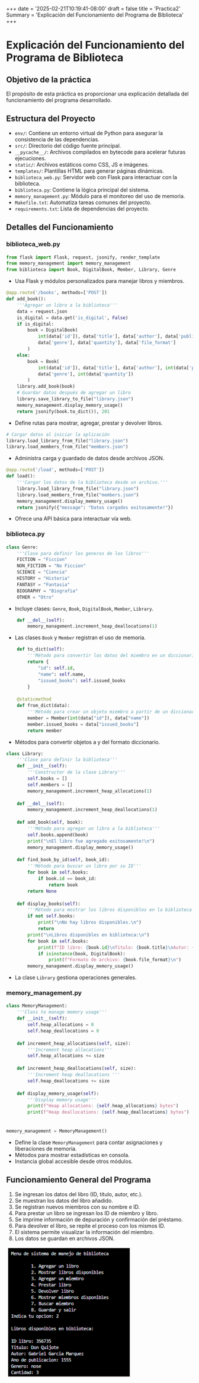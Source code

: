 +++
date = '2025-02-21T10:19:41-08:00'
draft = false
title = 'Practica2'
Summary = 'Explicación del Funcionamiento del Programa de Biblioteca'
+++


# Explicación del Funcionamiento del Programa de Biblioteca

## Objetivo de la práctica
El propósito de esta práctica es proporcionar una explicación detallada del funcionamiento del programa desarrollado.

## Estructura del Proyecto

- `env/`: Contiene un entorno virtual de Python para asegurar la consistencia de las dependencias.
- `src/`: Directorio del código fuente principal.
- `__pycache__/`: Archivos compilados en bytecode para acelerar futuras ejecuciones.
- `static/`: Archivos estáticos como CSS, JS e imágenes.
- `templates/`: Plantillas HTML para generar páginas dinámicas.
- `biblioteca_web.py`: Servidor web con Flask para interactuar con la biblioteca.
- `biblioteca.py`: Contiene la lógica principal del sistema.
- `memory_management.py`: Módulo para el monitoreo del uso de memoria.
- `Makefile.txt`: Automatiza tareas comunes del proyecto.
- `requirements.txt`: Lista de dependencias del proyecto.

## Detalles del Funcionamiento

### biblioteca_web.py
```python
from flask import Flask, request, jsonify, render_template
from memory_management import memory_management
from biblioteca import Book, DigitalBook, Member, Library, Genre
```
- Usa Flask y módulos personalizados para manejar libros y miembros.
```python
@app.route('/books', methods=['POST'])
def add_book():
    '''Agregar un libro a la biblioteca'''
    data = request.json
    is_digital = data.get('is_digital', False)
    if is_digital:
        book = DigitalBook(
            int(data['id']), data['title'], data['author'], data['publication_year'],
            data['genre'], data['quantity'], data['file_format']
        )
    else:
        book = Book(
            int(data['id']), data['title'], data['author'], int(data['publication_year']),
            data['genre'], int(data['quantity'])
        )
    library.add_book(book)
    # Guardar datos después de agregar un libro
    library.save_library_to_file("library.json")
    memory_management.display_memory_usage()
    return jsonify(book.to_dict()), 201
```
- Define rutas para mostrar, agregar, prestar y devolver libros.
```python
# Cargar datos al iniciar la aplicación
library.load_library_from_file("library.json")
library.load_members_from_file("members.json")
```
- Administra carga y guardado de datos desde archivos JSON.
```python
@app.route('/load', methods=['POST'])
def load():
    '''Cargar los datos de la biblioteca desde un archivo.'''
    library.load_library_from_file("library.json")
    library.load_members_from_file("members.json")
    memory_management.display_memory_usage()
    return jsonify({"message": "Datos cargados exitosamente!"})

```
- Ofrece una API básica para interactuar vía web.

### biblioteca.py
```python
class Genre:
    '''Clase para definir los generos de los libros'''
    FICTION = "Ficcion"
    NON_FICTION = "No Ficcion"
    SCIENCE = "Ciencia"
    HISTORY = "Historia"
    FANTASY = "Fantasia"
    BIOGRAPHY = "Biografia"
    OTHER = "Otro"
```
- Incluye clases: `Genre`, `Book`, `DigitalBook`, `Member`, `Library`.

```python
    def __del__(self):
        memory_management.increment_heap_deallocations(1)
```

- Las clases `Book` y `Member` registran el uso de memoria.
```python
    def to_dict(self):
        '''Método para convertir los datos del miembro en un diccionario'''
        return {
            "id": self.id,
            "name": self.name,
            "issued_books": self.issued_books
        }

    @staticmethod
    def from_dict(data):
        '''Método para crear un objeto miembro a partir de un diccionario'''
        member = Member(int(data["id"]), data["name"])
        member.issued_books = data["issued_books"]
        return member
```
- Métodos para convertir objetos a y del formato diccionario.
```python
class Library:
    '''Clase para definir la biblioteca'''
    def __init__(self):
        '''Constructor de la clase Library'''
        self.books = []
        self.members = []
        memory_management.increment_heap_allocations(1)

    def __del__(self):
        memory_management.increment_heap_deallocations(1)

    def add_book(self, book):
        '''Método para agregar un libro a la biblioteca'''
        self.books.append(book)
        print("\nEl libro fue agregado exitosamente!\n")
        memory_management.display_memory_usage()

    def find_book_by_id(self, book_id):
        '''Método para buscar un libro por su ID'''
        for book in self.books:
            if book.id == book_id:
                return book
        return None

    def display_books(self):
        '''Método para mostrar los libros disponibles en la biblioteca'''
        if not self.books:
            print("\nNo hay libros disponibles.\n")
            return
        print("\nLibros disponibles en biblioteca:\n")
        for book in self.books:
            print(f"ID libro: {book.id}\nTitulo: {book.title}\nAutor: {book.author}\nAno de publicacion: {book.publication_year}\nGenero: {book.genre}\nCantidad: {book.quantity}\n")
            if isinstance(book, DigitalBook):
                print(f"Formato de archivo: {book.file_format}\n")
        memory_management.display_memory_usage()

```
- La clase `Library` gestiona operaciones generales.

### memory_management.py

```python
class MemoryManagement:
    '''Class to manage memory usage'''
    def __init__(self):
        self.heap_allocations = 0
        self.heap_deallocations = 0

    def increment_heap_allocations(self, size):
        '''Increment heap allocations'''
        self.heap_allocations += size

    def increment_heap_deallocations(self, size):
        '''Increment heap deallocations	'''
        self.heap_deallocations += size

    def display_memory_usage(self):
        '''Display memory usage'''
        print(f"Heap allocations: {self.heap_allocations} bytes")
        print(f"Heap deallocations: {self.heap_deallocations} bytes")


memory_management = MemoryManagement()
```

- Define la clase `MemoryManagement` para contar asignaciones y liberaciones de memoria.
- Métodos para mostrar estadísticas en consola.
- Instancia global accesible desde otros módulos.

## Funcionamiento General del Programa

1. Se ingresan los datos del libro (ID, título, autor, etc.).
2. Se muestran los datos del libro añadido.
3. Se registran nuevos miembros con su nombre e ID.
4. Para prestar un libro se ingresan los ID de miembro y libro.
5. Se imprime información de depuración y confirmación del préstamo.
6. Para devolver el libro, se repite el proceso con los mismos ID.
7. El sistema permite visualizar la información del miembro.
8. Los datos se guardan en archivos JSON.

![MiFoto](salida.png)